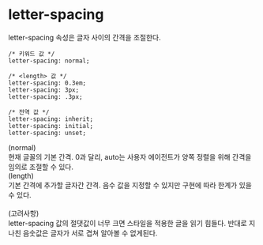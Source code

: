 # letter-spacing

letter-spacing 속성은 글자 사이의 간격을 조절한다.

```
/* 키워드 값 */
letter-spacing: normal;

/* <length> 값 */
letter-spacing: 0.3em;
letter-spacing: 3px;
letter-spacing: .3px;

/* 전역 값 */
letter-spacing: inherit;
letter-spacing: initial;
letter-spacing: unset;
```  
(normal)<br>
현재 글꼴의 기본 간격. 0과 달리, auto는 사용자 에이전트가 양쪽 정렬을 위해 간격을 임의로 조절할 수 있다.
<br>(length)<br>
기본 간격에 추가할 글자간 간격. 음수 값을 지정할 수 있지만 구현에 따라 한계가 있을 수 있다.
<br><br>
(고려사항)<br>
letter-spacing 값의 절댓값이 너무 크면 스타일을 적용한 글을 읽기 힘들다. 반대로 지나친 음숫값은 글자가 서로 겹쳐 알아볼 수 없게된다.
